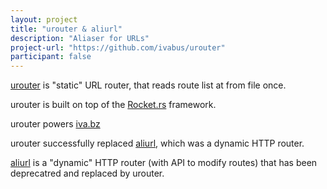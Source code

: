 ```yaml
---
layout: project
title: "urouter & aliurl"
description: "Aliaser for URLs"
project-url: "https://github.com/ivabus/urouter"
participant: false
---
```


[urouter](https://github.com/ivabus/urouter) is "static" URL router, that reads route list at from file once.

urouter is built on top of the [Rocket.rs](https://rocket.rs) framework.

urouter powers [iva.bz](https://iva.bz)

urouter successfully replaced [aliurl](https://github.com/ivabus/aliurl), which was a dynamic HTTP router.

[aliurl](https://github.com/ivabus/aliurl) is a "dynamic" HTTP router (with API to modify routes) that has been deprecatred and replaced by urouter.